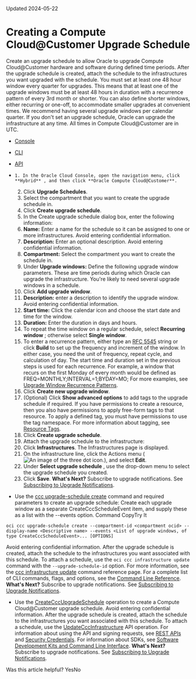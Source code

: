 Updated 2024-05-22
# Creating a Compute Cloud@Customer Upgrade Schedule
Create an upgrade schedule to allow Oracle to upgrade Compute Cloud@Customer hardware and software during defined time periods. After the upgrade schedule is created, attach the schedule to the infrastructures you want upgraded with the schedule.
You must set at least one 48 hour window every quarter for upgrades. This means that at least one of the upgrade windows must be at least 48 hours in duration with a recurrence pattern of every 3rd month or shorter. You can also define shorter windows, either recurring or one-off, to accommodate smaller upgrades at convenient times. We recommend having several upgrade windows per calendar quarter.
If you don't set an upgrade schedule, Oracle can upgrade the infrastructure at any time.
All times in Compute Cloud@Customer are in UTC.
  * [Console](https://docs.oracle.com/en-us/iaas/compute-cloud-at-customer/topics/infrastructure/create-upgrade-schedule.htm)
  * [CLI](https://docs.oracle.com/en-us/iaas/compute-cloud-at-customer/topics/infrastructure/create-upgrade-schedule.htm)
  * [API](https://docs.oracle.com/en-us/iaas/compute-cloud-at-customer/topics/infrastructure/create-upgrade-schedule.htm)


  *     1. In the Oracle Cloud Console, open the navigation menu, click **Hybrid** , and then click **Oracle Compute Cloud@Customer**.
    2. Click **Upgrade Schedules**.
    3. Select the compartment that you want to create the upgrade schedule in.
    4. Click **Create upgrade schedule**.
    5. In the Create upgrade schedule dialog box, enter the following information:
      1. **Name:** Enter a name for the schedule so it can be assigned to one or more infrastructures. Avoid entering confidential information.
      2. **Description:** Enter an optional description. Avoid entering confidential information.
      3. **Compartment:** Select the compartment you want to create the schedule in.
    6. Under **Upgrade windows:** Define the following upgrade window parameters. These are time periods during which Oracle can upgrade the infrastructure. You're likely to need several upgrade windows in a schedule.
      1. Click **Add upgrade window**.
      2. **Description:** enter a description to identify the upgrade window. Avoid entering confidential information.
      3. **Start time:** Click the calendar icon and choose the start date and time for the window.
      4. **Duration:** Enter the duration in days and hours.
      5. To repeat the time window on a regular schedule, select **Recurring window** ; otherwise select **Single window**.
      6. To enter a recurrence pattern, either type an [RFC 5545](https://datatracker.ietf.org/doc/html/rfc5545) string or click **Build** to set up the frequency and increment of the window. In either case, you need the unit of frequency, repeat cycle, and calculation of day. The start time and duration set in the previous steps is used for each recurrence. For example, a window that recurs on the first Monday of every month would be defined as FREQ=MONTHLY;INTERVAL=1;BYDAY=MO; For more examples, see [Upgrade Window Recurrence Patterns](https://docs.oracle.com/en-us/iaas/compute-cloud-at-customer/topics/infrastructure/upgrade-window-recurrence.htm#upgrade-window-recurrence "Examples of RFC 5545 recurrence pattern definitions. Use these when setting upgrade windows.").
      7. Click **Create new upgrade window**.
    7. (Optional) Click **Show advanced options** to add tags to the upgrade schedule if required.
If you have permissions to create a resource, then you also have permissions to apply free-form tags to that resource. To apply a defined tag, you must have permissions to use the tag namespace. For more information about tagging, see [Resource Tags](https://docs.oracle.com/iaas/Content/General/Concepts/resourcetags.htm#Resource_Tags).
    8. Click **Create upgrade schedule**.
    9. Attach the upgrade schedule to the infrastructure:
      1. Click **Infrastructures**. The Infrastructures page is displayed.
      2. On the infrastructure line, click the Actions menu (![An image of the three dot icon.](https://docs.oracle.com/en-us/iaas/compute-cloud-at-customer/images/three-dots.png)), and select **Edit**.
      3. Under **Select upgrade schedule** , use the drop-down menu to select the upgrade schedule you created. 
      4. Click **Save**.
**What's Next?**
Subscribe to upgrade notifications. See [Subscribing to Upgrade Notifications](https://docs.oracle.com/en-us/iaas/compute-cloud-at-customer/topics/site-prep/subscribe-to-the-notification-service.htm#enable-the-notification-service).
  * Use the [ccc upgrade-schedule create](https://docs.oracle.com/iaas/tools/oci-cli/latest/oci_cli_docs/cmdref/ccc/upgrade-schedule/create.html) command and required parameters to create an upgrade schedule:
Create each upgrade window as a separate CreateCccScheduleEvent item, and supply these as a list with the --events option.
Command
CopyTry It
```
oci ccc upgrade-schedule create --compartment-id <compartment ocid> --display-name <Descriptive name> --events <List of upgrade windows, of type CreateCccScheduleEvent>... [OPTIONS]
```

Avoid entering confidential information.
After the upgrade schedule is created, attach the schedule to the infrastructures you want associated with this schedule. To attach a schedule, use the `oci ccc infrastructure update` command with the `--upgrade-schedule-id` option. For more information, see the [ccc infrastructure update](https://docs.oracle.com/iaas/tools/oci-cli/latest/oci_cli_docs/cmdref/ccc/infrastructure/update.html) command reference page.
For a complete list of CLI commands, flags, and options, see the [Command Line Reference](https://docs.oracle.com/iaas/tools/oci-cli/latest/oci_cli_docs/index.html).
**What's Next?**
Subscribe to upgrade notifications. See [Subscribing to Upgrade Notifications](https://docs.oracle.com/en-us/iaas/compute-cloud-at-customer/topics/site-prep/subscribe-to-the-notification-service.htm#enable-the-notification-service).
  * Use the [CreateCccUpgradeSchedule](https://docs.oracle.com/iaas/api/#/en/compute-cloud-at-customer/latest/CccUpgradeSchedule/CreateCccUpgradeSchedule) operation to create a Compute Cloud@Customer upgrade schedule.
Avoid entering confidential information.
After the upgrade schedule is created, attach the schedule to the infrastructures you want associated with this schedule. To attach a schedule, use the [UpdateCccInfrastructure](https://docs.oracle.com/iaas/api/#/en/compute-cloud-at-customer/latest/CccInfrastructure/UpdateCccInfrastructure) API operation.
For information about using the API and signing requests, see [REST APIs](https://docs.oracle.com/iaas/Content/API/Concepts/usingapi.htm#REST_APIs) and [Security Credentials](https://docs.oracle.com/iaas/Content/General/Concepts/credentials.htm). For information about SDKs, see [Software Development Kits and Command Line Interface](https://docs.oracle.com/iaas/Content/API/Concepts/sdks.htm#Software_Development_Kits_and_Command_Line_Interface).
**What's Next?**
Subscribe to upgrade notifications. See [Subscribing to Upgrade Notifications](https://docs.oracle.com/en-us/iaas/compute-cloud-at-customer/topics/site-prep/subscribe-to-the-notification-service.htm#enable-the-notification-service).


Was this article helpful?
YesNo


